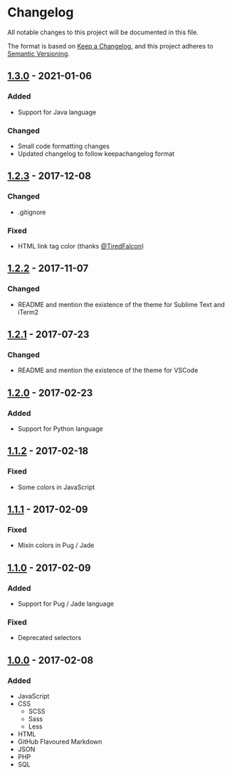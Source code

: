 # Changelog

All notable changes to this project will be documented in this file.

The format is based on [Keep a Changelog](https://keepachangelog.com/en/1.0.0/),
and this project adheres to [Semantic Versioning](https://semver.org/spec/v2.0.0.html).

## [1.3.0] - 2021-01-06

### Added

- Support for Java language

### Changed

- Small code formatting changes
- Updated changelog to follow keepachangelog format

## [1.2.3] - 2017-12-08

### Changed

- .gitignore

### Fixed

- HTML link tag color (thanks [@TiredFalcon](https://github.com/TiredFalcon))

## [1.2.2] - 2017-11-07

### Changed

- README and mention the existence of the theme for Sublime Text and iTerm2

## [1.2.1] - 2017-07-23

### Changed

- README and mention the existence of the theme for VSCode

## [1.2.0] - 2017-02-23

### Added

- Support for Python language

## [1.1.2] - 2017-02-18

### Fixed

- Some colors in JavaScript

## [1.1.1] - 2017-02-09

### Fixed

- Mixin colors in Pug / Jade

## [1.1.0] - 2017-02-09

### Added

- Support for Pug / Jade language

### Fixed

- Deprecated selectors

## [1.0.0] - 2017-02-08

### Added

- JavaScript
- CSS
  - SCSS
  - Sass
  - Less
- HTML
- GitHub Flavoured Markdown
- JSON
- PHP
- SQL

[1.3.0]: https://github.com/Pustur/calamity-atom/compare/v1.2.3...v1.3.0
[1.2.3]: https://github.com/Pustur/calamity-atom/compare/v1.2.2...v1.2.3
[1.2.2]: https://github.com/Pustur/calamity-atom/compare/v1.2.1...v1.2.2
[1.2.1]: https://github.com/Pustur/calamity-atom/compare/v1.2.0...v1.2.1
[1.2.0]: https://github.com/Pustur/calamity-atom/compare/v1.1.2...v1.2.0
[1.1.2]: https://github.com/Pustur/calamity-atom/compare/v1.1.1...v1.1.2
[1.1.1]: https://github.com/Pustur/calamity-atom/compare/v1.1.0...v1.1.1
[1.1.0]: https://github.com/Pustur/calamity-atom/compare/v1.0.0...v1.1.0
[1.0.0]: https://github.com/Pustur/calamity-atom/releases/tag/v1.0.0
